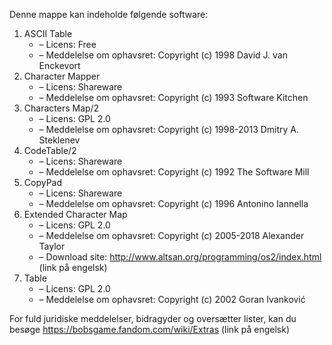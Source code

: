 ﻿Denne mappe kan indeholde følgende software:

1. ASCII Table
   - – Licens: Free
   - – Meddelelse om ophavsret: Copyright (c) 1998 David J. van Enckevort
2. Character Mapper
   - – Licens: Shareware
   - – Meddelelse om ophavsret: Copyright (c) 1993 Software Kitchen
3. Characters Map/2
   - – Licens: GPL 2.0
   - – Meddelelse om ophavsret: Copyright (c) 1998-2013 Dmitry A. Steklenev
4. CodeTable/2
   - – Licens: Shareware
   - – Meddelelse om ophavsret: Copyright (c) 1992 The Software Mill
5. CopyPad
   - – Licens: Shareware
   - – Meddelelse om ophavsret: Copyright (c) 1996 Antonino Iannella
6. Extended Character Map
   - – Licens: GPL 2.0
   - – Meddelelse om ophavsret: Copyright (c) 2005-2018 Alexander Taylor
   - – Download site: http://www.altsan.org/programming/os2/index.html (link på engelsk)
7. Table
   - – Licens: GPL 2.0
   - – Meddelelse om ophavsret: Copyright (c) 2002 Goran Ivanković

For fuld juridiske meddelelser, bidragyder og oversætter lister, kan du besøge https://bobsgame.fandom.com/wiki/Extras (link på engelsk)
